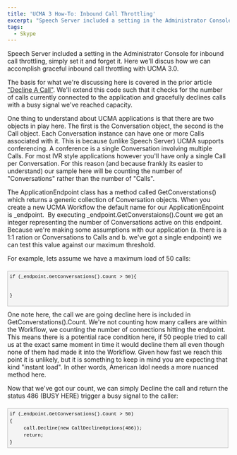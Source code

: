 ```yaml
---
title: 'UCMA 3 How-To: Inbound Call Throttling'
excerpt: "Speech Server included a setting in the Administrator Console for inbound call throttling, simply set it and forget it. Here we'll discus how we can accomplish graceful inbound call throttling with UCMA 3.0."
tags:
  - Skype
---
```

Speech Server included a setting in the Administrator Console for inbound call throttling, simply set it and forget it. Here we'll discus how we can accomplish graceful inbound call throttling with UCMA 3.0.

The basis for what we're discussing here is covered in the prior article <a href="http://massivescale.azurewebsites.net/?p=58" target="_blank">"Decline A Call"</a>. We'll extend this code such that it checks for the number of calls currently connected to the application and gracefully declines calls with a busy signal we've reached capacity.

One thing to understand about UCMA applications is that there are two objects in play here. The first is the Conversation object, the second is the Call object. Each Conversation instance can have one or more Calls associated with it. This is because (unlike Speech Server) UCMA supports conferencing. A conference is a single Conversation involving multiple Calls. For most IVR style applications however you'll have only a single Call per Conversation. For this reason (and because frankly its easier to understand) our sample here will be counting the number of "Conversations" rather than the number of "Calls".

The ApplicationEndpoint class has a method called GetConverstations() which returns a generic collection of Conversation objects. When you create a new UCMA Workflow the default name for our ApplicationEnpoint is _endpoint.  By executing _endpoint.GetConverstaions().Count we get an integer representing the number of Conversations active on this endpoint. Because we're making some assumptions with our application (a. there is a 1:1 ration or Conversations to Calls and b. we've got a single endpoint) we can test this value against our maximum threshold.

For example, lets assume we have a maximum load of 50 calls:
<div id="codeSnippetWrapper" style="text-align: left; line-height: 12pt; background-color: #f4f4f4; margin: 20px 0px 10px; width: 97.5%; font-family: 'Courier New', courier, monospace; direction: ltr; max-height: 200px; font-size: 8pt; overflow: auto; cursor: text; border: silver 1px solid; padding: 4px;">
<pre id="codeSnippet" style="text-align: left; line-height: 12pt; background-color: #f4f4f4; margin: 0em; width: 100%; font-family: 'Courier New', courier, monospace; direction: ltr; color: black; font-size: 8pt; overflow: visible; border-style: none; padding: 0px;">if (_endpoint.GetConversations().Count &gt; 50){

}</pre>
</div>
One note here, the call we are going decline here is included in GetConverstations().Count. We're not counting how many callers are within the Workflow, we counting the number of connections hitting the endpoint. This means there is a potential race condition here, if 50 people tried to call us at the exact same moment in time it would decline them all even though none of them had made it into the Workflow. Given how fast we reach this point it is unlikely, but it is something to keep in mind you are expecting that kind "instant load". In other words, American Idol needs a more nuanced method here.

Now that we've got our count, we can simply Decline the call and return the status 486 (BUSY HERE) trigger a busy signal to the caller:
<div id="codeSnippetWrapper" style="text-align: left; line-height: 12pt; background-color: #f4f4f4; margin: 20px 0px 10px; width: 97.5%; font-family: 'Courier New', courier, monospace; direction: ltr; max-height: 200px; font-size: 8pt; overflow: auto; cursor: text; border: silver 1px solid; padding: 4px;">
<pre id="codeSnippet" style="text-align: left; line-height: 12pt; background-color: #f4f4f4; margin: 0em; width: 100%; font-family: 'Courier New', courier, monospace; direction: ltr; color: black; font-size: 8pt; overflow: visible; border-style: none; padding: 0px;">if (_endpoint.GetConversations().Count &gt; 50)
{    
     call.Decline(new CallDeclineOptions(486));
     return;
}</pre>
</div>